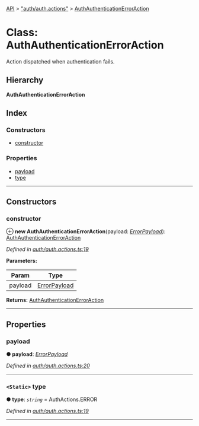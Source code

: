 [API](../README.md) > ["auth/auth.actions"](../modules/_auth_auth_actions_.md) > [AuthAuthenticationErrorAction](../classes/_auth_auth_actions_.authauthenticationerroraction.md)

# Class: AuthAuthenticationErrorAction

Action dispatched when authentication fails.

## Hierarchy

**AuthAuthenticationErrorAction**

## Index

### Constructors

* [constructor](_auth_auth_actions_.authauthenticationerroraction.md#constructor)

### Properties

* [payload](_auth_auth_actions_.authauthenticationerroraction.md#payload)
* [type](_auth_auth_actions_.authauthenticationerroraction.md#type)

---

## Constructors

<a id="constructor"></a>

###  constructor

⊕ **new AuthAuthenticationErrorAction**(payload: *[ErrorPayload](../modules/_auth_auth_actions_.md#errorpayload)*): [AuthAuthenticationErrorAction](_auth_auth_actions_.authauthenticationerroraction.md)

*Defined in [auth/auth.actions.ts:19](https://github.com/authumn/authumn-angular/blob/93ce399/projects/authumn-angular/src/auth/auth.actions.ts#L19)*

**Parameters:**

| Param | Type |
| ------ | ------ |
| payload | [ErrorPayload](../modules/_auth_auth_actions_.md#errorpayload) | 

**Returns:** [AuthAuthenticationErrorAction](_auth_auth_actions_.authauthenticationerroraction.md)

___

## Properties

<a id="payload"></a>

###  payload

**● payload**: *[ErrorPayload](../modules/_auth_auth_actions_.md#errorpayload)*

*Defined in [auth/auth.actions.ts:20](https://github.com/authumn/authumn-angular/blob/93ce399/projects/authumn-angular/src/auth/auth.actions.ts#L20)*

___
<a id="type"></a>

### `<Static>` type

**● type**: *`string`* =  AuthActions.ERROR

*Defined in [auth/auth.actions.ts:19](https://github.com/authumn/authumn-angular/blob/93ce399/projects/authumn-angular/src/auth/auth.actions.ts#L19)*

___

